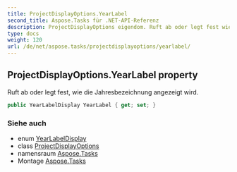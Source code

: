 ```yaml
---
title: ProjectDisplayOptions.YearLabel
second_title: Aspose.Tasks für .NET-API-Referenz
description: ProjectDisplayOptions eigendom. Ruft ab oder legt fest wie die Jahresbezeichnung angezeigt wird.
type: docs
weight: 120
url: /de/net/aspose.tasks/projectdisplayoptions/yearlabel/
---
```

## ProjectDisplayOptions.YearLabel property

Ruft ab oder legt fest, wie die Jahresbezeichnung angezeigt wird.

```csharp
public YearLabelDisplay YearLabel { get; set; }
```

### Siehe auch

* enum [YearLabelDisplay](../../yearlabeldisplay/)
* class [ProjectDisplayOptions](../)
* namensraum [Aspose.Tasks](../../projectdisplayoptions/)
* Montage [Aspose.Tasks](../../../)


